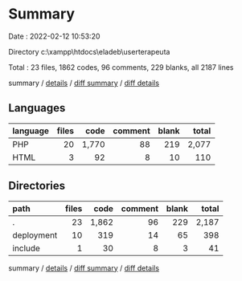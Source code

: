 # Summary

Date : 2022-02-12 10:53:20

Directory c:\xampp\htdocs\eladeb\userterapeuta

Total : 23 files,  1862 codes, 96 comments, 229 blanks, all 2187 lines

summary / [details](details.md) / [diff summary](diff.md) / [diff details](diff-details.md)

## Languages
| language | files | code | comment | blank | total |
| :--- | ---: | ---: | ---: | ---: | ---: |
| PHP | 20 | 1,770 | 88 | 219 | 2,077 |
| HTML | 3 | 92 | 8 | 10 | 110 |

## Directories
| path | files | code | comment | blank | total |
| :--- | ---: | ---: | ---: | ---: | ---: |
| . | 23 | 1,862 | 96 | 229 | 2,187 |
| deployment | 10 | 319 | 14 | 65 | 398 |
| include | 1 | 30 | 8 | 3 | 41 |

summary / [details](details.md) / [diff summary](diff.md) / [diff details](diff-details.md)